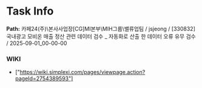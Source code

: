# Task Info

**Path:** 카페24(주)\본사사업장\[CG]MI본부\MIH그룹\밸류업팀 / jsjeong / [330832] 국내광고 모비온 매출 정산 관련 데이터 검수 _ 자동화로 산출 한 데이터 오류 유무 검수 / 2025-09-01_00-00-00

### WIKI
- ["https://wiki.simplexi.com/pages/viewpage.action?pageId=2754389593"]

